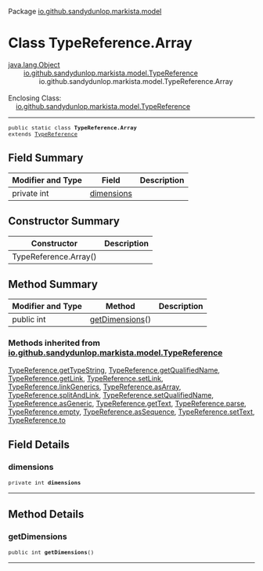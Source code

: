 Package [io.github.sandydunlop.markista.model](index.md)

# Class TypeReference.Array
[java.lang.Object](https://docs.oracle.com/en/java/javase/24/docs/api/java.base/java/lang/Object.html)<br/>
        [io.github.sandydunlop.markista.model.TypeReference](TypeReference.md)<br/>
                io.github.sandydunlop.markista.model.TypeReference.Array<br/>
<br/>
Enclosing Class:<br/>
    [io.github.sandydunlop.markista.model.TypeReference](TypeReference.md)


----

<span style="font-family: monospace; font-size: 80%;">public static class __TypeReference.Array__<br/>extends [TypeReference](TypeReference.md)
</span>


## Field Summary

| Modifier and Type | Field                     | Description |
|-------------------|---------------------------|-------------|
| private int       | [dimensions](#dimensions) |             |



## Constructor Summary

| Constructor           | Description |
|-----------------------|-------------|
| TypeReference.Array() |             |



## Method Summary

| Modifier and Type | Method                            | Description |
|-------------------|-----------------------------------|-------------|
| public int        | [getDimensions](#getdimensions)() |             |


### Methods inherited from [io.github.sandydunlop.markista.model.TypeReference](TypeReference.md)

[TypeReference.getTypeString](TypeReference.md#gettypestring), [TypeReference.getQualifiedName](TypeReference.md#getqualifiedname), [TypeReference.getLink](TypeReference.md#getlink), [TypeReference.setLink](TypeReference.md#setlink), [TypeReference.linkGenerics](TypeReference.md#linkgenerics), [TypeReference.asArray](TypeReference.md#asarray), [TypeReference.splitAndLink](TypeReference.md#splitandlink), [TypeReference.setQualifiedName](TypeReference.md#setqualifiedname), [TypeReference.asGeneric](TypeReference.md#asgeneric), [TypeReference.getText](TypeReference.md#gettext), [TypeReference.parse](TypeReference.md#parse), [TypeReference.empty](TypeReference.md#empty), [TypeReference.asSequence](TypeReference.md#assequence), [TypeReference.setText](TypeReference.md#settext), [TypeReference.to](TypeReference.md#to)


## Field Details

### dimensions

<span style="font-family: monospace; font-size: 80%;">private int __dimensions__</span>




---


## Method Details

### getDimensions

<span style="font-family: monospace; font-size: 80%;">public int __getDimensions__()</span>




---

